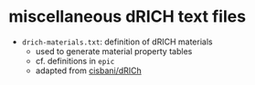 # miscellaneous dRICH text files
- `drich-materials.txt`: definition of dRICH materials
  - used to generate material property tables
  - cf. definitions in `epic`
  - adapted from [cisbani/dRICh](https://github.com/cisbani/dRICh)
